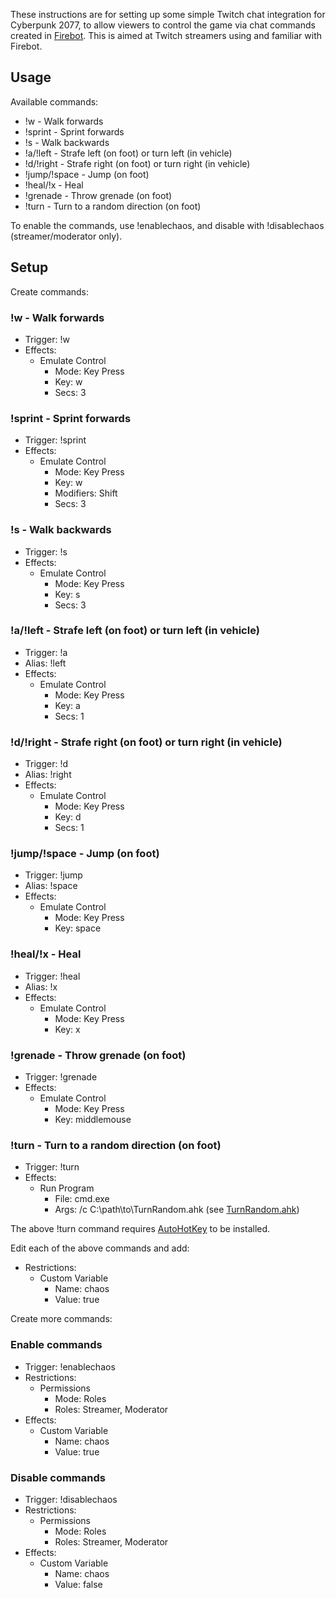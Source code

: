 These instructions are for setting up some simple Twitch chat integration for Cyberpunk 2077, to allow viewers to control the game via chat commands created in [Firebot](https://firebot.app/). This is aimed at Twitch streamers using and familiar with Firebot.

## Usage

Available commands:

- !w - Walk forwards
- !sprint - Sprint forwards
- !s - Walk backwards
- !a/!left - Strafe left (on foot) or turn left (in vehicle)
- !d/!right - Strafe right (on foot) or turn right (in vehicle)
- !jump/!space - Jump (on foot)
- !heal/!x - Heal
- !grenade - Throw grenade (on foot)
- !turn - Turn to a random direction (on foot)

To enable the commands, use !enablechaos, and disable with !disablechaos (streamer/moderator only).

## Setup

Create commands:

### !w - Walk forwards

- Trigger: !w
- Effects:
  - Emulate Control
    - Mode: Key Press
    - Key: w
    - Secs: 3

### !sprint - Sprint forwards

- Trigger: !sprint
- Effects:
  - Emulate Control
    - Mode: Key Press
    - Key: w
    - Modifiers: Shift
    - Secs: 3

### !s - Walk backwards

- Trigger: !s
- Effects:
  - Emulate Control
    - Mode: Key Press
    - Key: s
    - Secs: 3

### !a/!left - Strafe left (on foot) or turn left (in vehicle)

- Trigger: !a
- Alias: !left
- Effects:
  - Emulate Control
    - Mode: Key Press
    - Key: a
    - Secs: 1

### !d/!right - Strafe right (on foot) or turn right (in vehicle)

- Trigger: !d
- Alias: !right
- Effects:
  - Emulate Control
    - Mode: Key Press
    - Key: d
    - Secs: 1

### !jump/!space - Jump (on foot)

- Trigger: !jump
- Alias: !space
- Effects:
  - Emulate Control
    - Mode: Key Press
    - Key: space

### !heal/!x - Heal

- Trigger: !heal
- Alias: !x
- Effects:
  - Emulate Control
    - Mode: Key Press
    - Key: x

### !grenade - Throw grenade (on foot)

- Trigger: !grenade
- Effects:
  - Emulate Control
    - Mode: Key Press
    - Key: middlemouse

### !turn - Turn to a random direction (on foot)

- Trigger: !turn
- Effects:
  - Run Program
    - File: cmd.exe
    - Args: /c C:\path\to\TurnRandom.ahk (see [TurnRandom.ahk](TurnRandom.ahk))

The above !turn command requires [AutoHotKey](https://www.autohotkey.com/) to be installed.

Edit each of the above commands and add:

- Restrictions:
  - Custom Variable
    - Name: chaos
    - Value: true

Create more commands:

### Enable commands

- Trigger: !enablechaos
- Restrictions:
  - Permissions
    - Mode: Roles
    - Roles: Streamer, Moderator
- Effects:
  - Custom Variable
    - Name: chaos
    - Value: true

### Disable commands

- Trigger: !disablechaos
- Restrictions:
  - Permissions
    - Mode: Roles
    - Roles: Streamer, Moderator
- Effects:
  - Custom Variable
    - Name: chaos
    - Value: false
